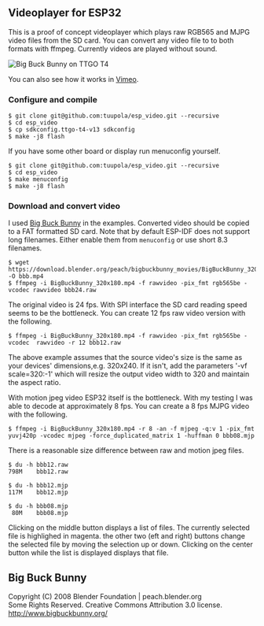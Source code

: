 ## Videoplayer for ESP32

This is a proof of concept videoplayer which plays raw RGB565 and MJPG video files from the SD card. You can convert any video file to to both formats with ffmpeg. Currently videos are played without sound.

![Big Buck Bunny on TTGO T4](https://appelsiini.net/img/2020/bbb-cover-1.jpg)

You can also see how it works in [Vimeo](https://vimeo.com/409435420).

### Configure and compile

```
$ git clone git@github.com:tuupola/esp_video.git --recursive
$ cd esp_video
$ cp sdkconfig.ttgo-t4-v13 sdkconfig
$ make -j8 flash
```

If you have some other board or display run menuconfig yourself.

```
$ git clone git@github.com:tuupola/esp_video.git --recursive
$ cd esp_video
$ make menuconfig
$ make -j8 flash
```

### Download and convert video

I used [Big Buck Bunny](https://peach.blender.org/download/) in the examples. Converted video should be copied to a FAT formatted SD card. Note that by default ESP-IDF does not support long filenames. Either enable them from `menuconfig` or use short 8.3 filenames.

```
$ wget https://download.blender.org/peach/bigbuckbunny_movies/BigBuckBunny_320x180.mp4 -O bbb.mp4
$ ffmpeg -i BigBuckBunny_320x180.mp4 -f rawvideo -pix_fmt rgb565be -vcodec rawvideo bbb24.raw
```

The original video is 24 fps. With SPI interface the SD card reading speed seems to be the bottleneck. You can create 12 fps raw video version with the following.

```
$ ffmpeg -i BigBuckBunny_320x180.mp4 -f rawvideo -pix_fmt rgb565be -vcodec  rawvideo -r 12 bbb12.raw
```
The above example assumes that the source video's size is the same as your devices' dimensions,e.g. 320x240. If it isn't, add the parameters '-vf scale=320:-1' which will resize the output video width to 320 and maintain the aspect ratio.

With motion jpeg video ESP32 itself is the bottleneck. With my testing I
was able to decode at approximately 8 fps. You can create a 8 fps MJPG video with the following.

```
$ ffmpeg -i BigBuckBunny_320x180.mp4 -r 8 -an -f mjpeg -q:v 1 -pix_fmt yuvj420p -vcodec mjpeg -force_duplicated_matrix 1 -huffman 0 bbb08.mjp
```

There is a reasonable size difference between raw and motion jpeg files.

```
$ du -h bbb12.raw
798M	bbb12.raw

$ du -h bbb12.mjp
117M	bbb12.mjp

$ du -h bbb08.mjp
 80M	bbb08.mjp
```

Clicking on the middle button displays a list of files. The currently selected file is highlighed in magenta. the other two (eft and right) buttons change the selected file by moving the selection up or down. Clicking on the center button while the list is displayed displays that file.

## Big Buck Bunny

Copyright (C) 2008 Blender Foundation | peach.blender.org<br>
Some Rights Reserved. Creative Commons Attribution 3.0 license.<br>
http://www.bigbuckbunny.org/
